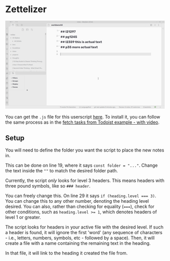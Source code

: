 # Zettelizer
![Zettelizer Demo](../Images/zettelizer_demo.gif)

You can get the `.js` file for this userscript [here](./Attachments/zettelizer.js).
To install it, you can follow the same process as in the [fetch tasks from Todoist example - with video](./Capture_FetchTasksFromTodoist.md).

## Setup
You will need to define the folder you want the script to place the new notes in.

This can be done on line 19, where it says ``const folder = "..."``. Change the text inside the `""` to match the desired folder path.

Currently, the script _only_ looks for level 3 headers. This means headers with three pound symbols, like so ``### header``.

You can freely change this. On line 29 it says ``if (heading.level === 3)``. You can change this to any other number, denoting the heading level desired. You can also, rather than checking for equality (`===`), check for other conditions, such as `heading.level >= 1`, which denotes headers of level 1 or greater.

The script looks for headers in your active file with the desired level.
If such a header is found, it will ignore the first 'word' (any sequence of characters - i.e., letters, numbers, symbols, etc - followed by a space). Then, it will create a file with a name containing the remaining text in the heading.

In that file, it will link to the heading it created the file from.